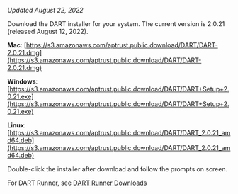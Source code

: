 _Updated August 22, 2022_

Download the DART installer for your system. The current version is 2.0.21 (released August 12, 2022).

__Mac__: [https://s3.amazonaws.com/aptrust.public.download/DART/DART-2.0.21.dmg](https://s3.amazonaws.com/aptrust.public.download/DART/DART-2.0.21.dmg)

__Windows__: [https://s3.amazonaws.com/aptrust.public.download/DART/DART+Setup+2.0.21.exe](https://s3.amazonaws.com/aptrust.public.download/DART/DART+Setup+2.0.21.exe)

__Linux__: [https://s3.amazonaws.com/aptrust.public.download/DART/DART_2.0.21_amd64.deb](https://s3.amazonaws.com/aptrust.public.download/DART/DART_2.0.21_amd64.deb)

Double-click the installer after download and follow the prompts on screen.

For DART Runner, see [DART Runner Downloads](users/dart_runner/#downloads)
